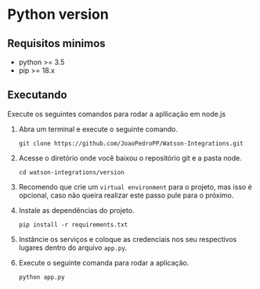 # Python version

## Requisitos minimos

- python >= 3.5
- pip >= 18.x

## Executando

Execute os seguintes comandos para rodar a apllicação em node.js

1. Abra um terminal e execute o seguinte comando.

    `git clone https://github.com/JoaoPedroPP/Watson-Integrations.git`

2. Acesse o diretório onde você baixou o repositório git e a pasta node.

    `cd watson-integrations/version`

3. Recomendo que crie um `virtual environment` para o projeto, mas isso é opcional, caso não queira realizar este passo pule para o próximo.

3. Instale as dependências do projeto.

    `pip install -r requirements.txt`

4. Instâncie os serviços e coloque as credenciais nos seu respectivos lugares dentro do arquivo `app.py`.

5. Execute o seguinte comanda para rodar a aplicação.

    `python app.py`